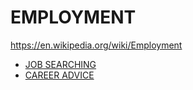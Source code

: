 # EMPLOYMENT

https://en.wikipedia.org/wiki/Employment

- [JOB SEARCHING](../../LEVEL-3/BUSSINESS-STUDIES/EMPLOYMENT/JOB-SEARCHING.md)
- [CAREER ADVICE](../../LEVEL-3/BUSSINESS-STUDIES/EMPLOYMENT/CAREER-ADVICE.md)
